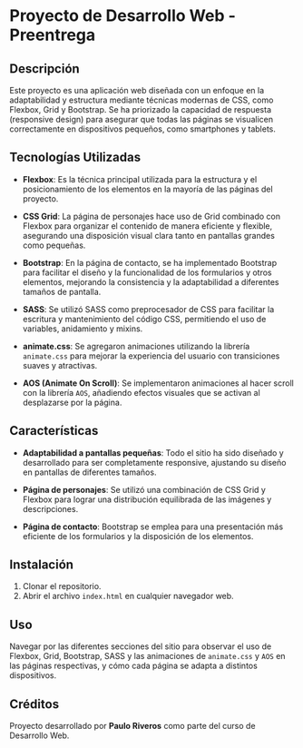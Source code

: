# Proyecto de Desarrollo Web - Preentrega

## Descripción

Este proyecto es una aplicación web diseñada con un enfoque en la adaptabilidad y estructura mediante técnicas modernas de CSS, como Flexbox, Grid y Bootstrap. Se ha priorizado la capacidad de respuesta (responsive design) para asegurar que todas las páginas se visualicen correctamente en dispositivos pequeños, como smartphones y tablets.

## Tecnologías Utilizadas

- **Flexbox**: Es la técnica principal utilizada para la estructura y el posicionamiento de los elementos en la mayoría de las páginas del proyecto.
  
- **CSS Grid**: La página de personajes hace uso de Grid combinado con Flexbox para organizar el contenido de manera eficiente y flexible, asegurando una disposición visual clara tanto en pantallas grandes como pequeñas.
  
- **Bootstrap**: En la página de contacto, se ha implementado Bootstrap para facilitar el diseño y la funcionalidad de los formularios y otros elementos, mejorando la consistencia y la adaptabilidad a diferentes tamaños de pantalla.

- **SASS**: Se utilizó SASS como preprocesador de CSS para facilitar la escritura y mantenimiento del código CSS, permitiendo el uso de variables, anidamiento y mixins.

- **animate.css**: Se agregaron animaciones utilizando la librería `animate.css` para mejorar la experiencia del usuario con transiciones suaves y atractivas.

- **AOS (Animate On Scroll)**: Se implementaron animaciones al hacer scroll con la librería `AOS`, añadiendo efectos visuales que se activan al desplazarse por la página.

## Características

- **Adaptabilidad a pantallas pequeñas**: Todo el sitio ha sido diseñado y desarrollado para ser completamente responsive, ajustando su diseño en pantallas de diferentes tamaños.
  
- **Página de personajes**: Se utilizó una combinación de CSS Grid y Flexbox para lograr una distribución equilibrada de las imágenes y descripciones.
  
- **Página de contacto**: Bootstrap se emplea para una presentación más eficiente de los formularios y la disposición de los elementos.

## Instalación

1. Clonar el repositorio.
2. Abrir el archivo `index.html` en cualquier navegador web.

## Uso

Navegar por las diferentes secciones del sitio para observar el uso de Flexbox, Grid, Bootstrap, SASS y las animaciones de `animate.css` y `AOS` en las páginas respectivas, y cómo cada página se adapta a distintos dispositivos.

## Créditos

Proyecto desarrollado por **Paulo Riveros** como parte del curso de Desarrollo Web.
